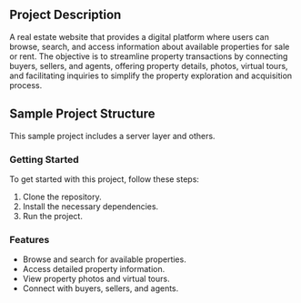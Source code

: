 ## Project Description

A real estate website that provides a digital platform where users can browse, search, and access information about available properties for sale or rent. The objective is to streamline property transactions by connecting buyers, sellers, and agents, offering property details, photos, virtual tours, and facilitating inquiries to simplify the property exploration and acquisition process.

## Sample Project Structure

This sample project includes a server layer and others.

### Getting Started

To get started with this project, follow these steps:

1. Clone the repository.
2. Install the necessary dependencies.
3. Run the project.

### Features

- Browse and search for available properties.
- Access detailed property information.
- View property photos and virtual tours.
- Connect with buyers, sellers, and agents.
